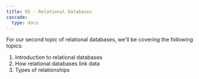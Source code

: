 ```yaml
---
title: 02 - Relational Databases
cascade:
  type: docs
---
```


For our second topic of relational databases, we'll be covering the following topics:
1. Introduction to relational databases
2. How relational databases link data
3. Types of relationships